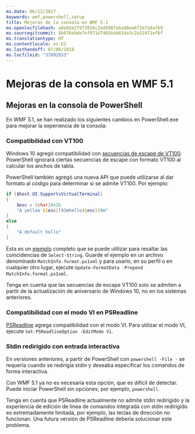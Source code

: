 ```yaml
---
ms.date: 06/12/2017
keywords: wmf,powershell,setup
title: Mejoras de la consola en WMF 5.1
ms.openlocfilehash: a8e82e2f973916c2ed5007eba90ee6f2b7a9a769
ms.sourcegitcommit: 8b076ebde7ef971d7465bab834a3c2a32471ef6f
ms.translationtype: HT
ms.contentlocale: es-ES
ms.lasthandoff: 07/06/2018
ms.locfileid: "37892933"
---
```

# <a name="console-improvements-in-wmf-51"></a>Mejoras de la consola en WMF 5.1

## <a name="powershell-console-improvements"></a>Mejoras en la consola de PowerShell

En WMF 5.1, se han realizado los siguientes cambios en PowerShell.exe para mejorar la experiencia de la consola:

### <a name="vt100-support"></a>Compatibilidad con VT100

Windows 10 agregó compatibilidad con [secuencias de escape de VT100](/windows/console/console-virtual-terminal-sequences).
PowerShell ignorará ciertas secuencias de escape con formato VT100 al calcular los anchos de tabla.

PowerShell también agregó una nueva API que puede utilizarse al dar formato al código para determinar si se admite VT100.
Por ejemplo:

```powershell
if ($host.UI.SupportsVirtualTerminal)
{
    $esc = [char]0x1b
    "A yellow ${esc}[93mhello${esc}[0m"
}
else
{
    "A default hello"
}
```

Esta es un [ejemplo](https://gist.github.com/lzybkr/dcb973dccd54900b67783c48083c28f7) completo que se puede utilizar para resaltar las coincidencias de `Select-String`.
Guarde el ejemplo en un archivo denominado `MatchInfo.format.ps1xml` y para usarlo, en su perfil o en cualquier otro lugar, ejecute `Update-FormatData -Prepend MatchInfo.format.ps1xml`.

Tenga en cuenta que las secuencias de escape VT100 solo se admiten a partir de la actualización de aniversario de Windows 10, no en los sistemas anteriores.

### <a name="vi-mode-support-in-psreadline"></a>Compatibilidad con el modo VI en PSReadline

[PSReadline](https://github.com/lzybkr/PSReadLine) agrega compatibilidad con el modo VI. Para utilizar el modo VI, ejecute `Set-PSReadlineOption -EditMode Vi`.

### <a name="redirected-stdin-with-interactive-input"></a>Stdin redirigido con entrada interactiva

En versiones anteriores, a partir de PowerShell con `powershell -File -` se requería cuando se redirigía stdin y deseaba especificar los comandos de forma interactiva.

Con WMF 5.1 ya no es necesaria esta opción, que es difícil de detectar.
Puede iniciar PowerShell sin opciones, por ejemplo, `powershell`.

Tenga en cuenta que PSReadline actualmente no admite stdin redirigido y la experiencia de edición de línea de comandos integrada con stdin redirigido es extremadamente limitada, por ejemplo, las teclas de dirección no funcionan.
Una futura versión de PSReadline debería solucionar este problema.